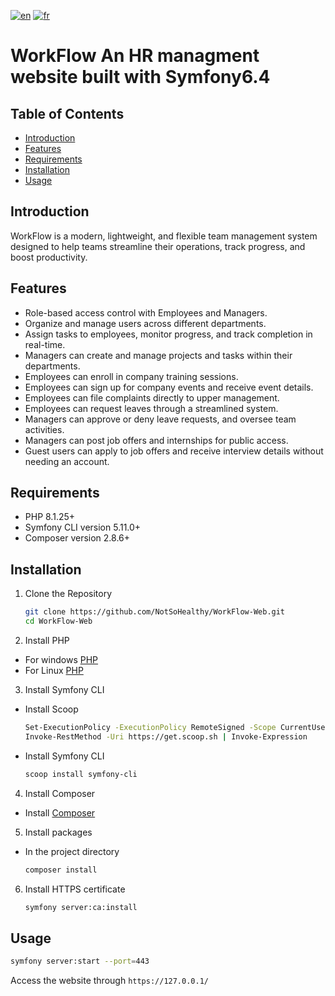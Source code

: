 [![en](https://img.shields.io/badge/lang-en-red.svg)](https://github.com/NotSoHealthy/WorkFlow-Web/blob/master/README.md)
[![fr](https://img.shields.io/badge/lang-fr-blue.svg)](https://github.com/NotSoHealthy/WorkFlow-Web/blob/master/README.fr.md)

# WorkFlow An HR managment website built with Symfony6.4

## Table of Contents

- [Introduction](#introduction)
- [Features](#features)
- [Requirements](#requirements)
- [Installation](#installation)
- [Usage](#usage)

## Introduction

WorkFlow is a modern, lightweight, and flexible team management system designed to help teams streamline their operations, track progress, and boost productivity.

## Features

- Role-based access control with Employees and Managers.
- Organize and manage users across different departments.
- Assign tasks to employees, monitor progress, and track completion in real-time.
- Managers can create and manage projects and tasks within their departments.
- Employees can enroll in company training sessions.
- Employees can sign up for company events and receive event details.
- Employees can file complaints directly to upper management.
- Employees can request leaves through a streamlined system.
- Managers can approve or deny leave requests, and oversee team activities.
- Managers can post job offers and internships for public access.
- Guest users can apply to job offers and receive interview details without needing an account.

## Requirements

- PHP 8.1.25+
- Symfony CLI version 5.11.0+
- Composer version 2.8.6+

## Installation

1. Clone the Repository
    
    ```sh
    git clone https://github.com/NotSoHealthy/WorkFlow-Web.git
    cd WorkFlow-Web
    ```
2. Install PHP

  * For windows [PHP](https://windows.php.net/download/)
  * For Linux [PHP](https://www.php.net/manual/en/install.unix.php)

3. Install Symfony CLI

  * Install Scoop
    ```sh
    Set-ExecutionPolicy -ExecutionPolicy RemoteSigned -Scope CurrentUser
    Invoke-RestMethod -Uri https://get.scoop.sh | Invoke-Expression
    ```
  * Install Symfony CLI
    ```sh
    scoop install symfony-cli
    ```

4. Install Composer
  * Install [Composer](https://getcomposer.org/Composer-Setup.exe)

5. Install packages

  * In the project directory
    ```sh
    composer install
    ```

6. Install HTTPS certificate
    ```sh
    symfony server:ca:install
    ```

## Usage
  ```sh
  symfony server:start --port=443
  ```
  Access the website through `https://127.0.0.1/`

